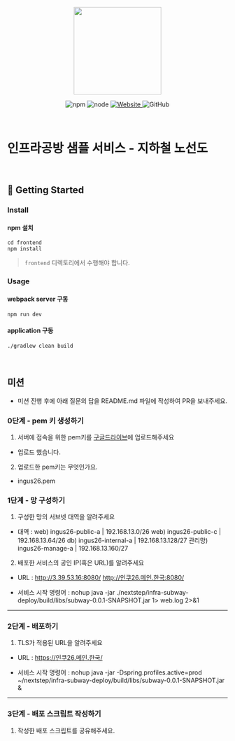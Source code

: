 <p align="center">
    <img width="200px;" src="https://raw.githubusercontent.com/woowacourse/atdd-subway-admin-frontend/master/images/main_logo.png"/>
</p>
<p align="center">
  <img alt="npm" src="https://img.shields.io/badge/npm-%3E%3D%205.5.0-blue">
  <img alt="node" src="https://img.shields.io/badge/node-%3E%3D%209.3.0-blue">
  <a href="https://edu.nextstep.camp/c/R89PYi5H" alt="nextstep atdd">
    <img alt="Website" src="https://img.shields.io/website?url=https%3A%2F%2Fedu.nextstep.camp%2Fc%2FR89PYi5H">
  </a>
  <img alt="GitHub" src="https://img.shields.io/github/license/next-step/atdd-subway-service">
</p>

<br>

# 인프라공방 샘플 서비스 - 지하철 노선도

<br>

## 🚀 Getting Started

### Install
#### npm 설치
```
cd frontend
npm install
```
> `frontend` 디렉토리에서 수행해야 합니다.

### Usage
#### webpack server 구동
```
npm run dev
```
#### application 구동
```
./gradlew clean build
```
<br>

## 미션

* 미션 진행 후에 아래 질문의 답을 README.md 파일에 작성하여 PR을 보내주세요.

### 0단계 - pem 키 생성하기

1. 서버에 접속을 위한 pem키를 [구글드라이브](https://drive.google.com/drive/folders/1dZiCUwNeH1LMglp8dyTqqsL1b2yBnzd1?usp=sharing)에 업로드해주세요
- 업로드 했습니다.

2. 업로드한 pem키는 무엇인가요.
- ingus26.pem

### 1단계 - 망 구성하기
1. 구성한 망의 서브넷 대역을 알려주세요
- 대역 : web) ingus26-public-a | 192.168.13.0/26
        web) ingus26-public-c | 192.168.13.64/26
        db) ingus26-internal-a | 192.168.13.128/27
        관리망) ingus26-manage-a | 192.168.13.160/27


2. 배포한 서비스의 공인 IP(혹은 URL)를 알려주세요

- URL : http://3.39.53.16:8080/
        http://인쿠26.메인.한국:8080/

- 서비스 시작 명령어 : nohup java -jar ./nextstep/infra-subway-deploy/build/libs/subway-0.0.1-SNAPSHOT.jar 1> web.log 2>&1

---

### 2단계 - 배포하기
1. TLS가 적용된 URL을 알려주세요

- URL : https://인쿠26.메인.한국/

- 서비스 시작 명령어 : nohup java -jar -Dspring.profiles.active=prod ~/nextstep/infra-subway-deploy/build/libs/subway-0.0.1-SNAPSHOT.jar & 

---

### 3단계 - 배포 스크립트 작성하기

1. 작성한 배포 스크립트를 공유해주세요.


